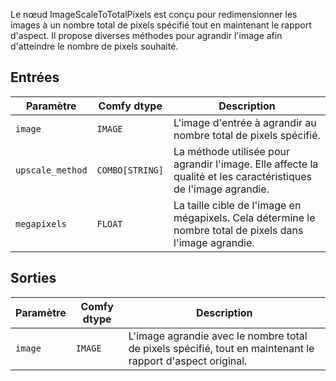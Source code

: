 Le nœud ImageScaleToTotalPixels est conçu pour redimensionner les images à un nombre total de pixels spécifié tout en maintenant le rapport d'aspect. Il propose diverses méthodes pour agrandir l'image afin d'atteindre le nombre de pixels souhaité.

## Entrées

| Paramètre       | Comfy dtype | Description                                                                |
|-----------------|-------------|----------------------------------------------------------------------------|
| `image`         | `IMAGE`     | L'image d'entrée à agrandir au nombre total de pixels spécifié.            |
| `upscale_method`| `COMBO[STRING]` | La méthode utilisée pour agrandir l'image. Elle affecte la qualité et les caractéristiques de l'image agrandie. |
| `megapixels`    | `FLOAT`     | La taille cible de l'image en mégapixels. Cela détermine le nombre total de pixels dans l'image agrandie. |

## Sorties

| Paramètre | Comfy dtype | Description                                                           |
|-----------|-------------|-----------------------------------------------------------------------|
| `image`   | `IMAGE`     | L'image agrandie avec le nombre total de pixels spécifié, tout en maintenant le rapport d'aspect original. |
